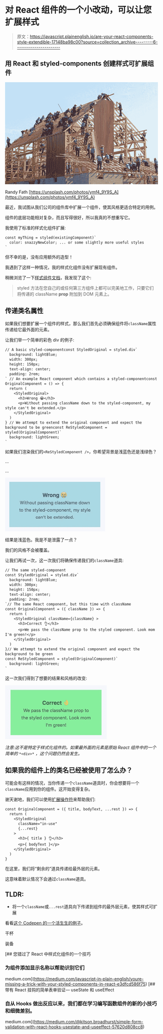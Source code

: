 # 对 React 组件的一个小改动，可以让您扩展样式

> 原文：<https://javascript.plainenglish.io/are-your-react-components-style-extendible-17148ba98c00?source=collection_archive---------6----------------------->

## 用 React 和 styled-components 创建样式可扩展组件

![](img/740527bbf532a92a786bf657b00201d6.png)

Randy Fath [https://unsplash.com/photos/ymf4_9Y9S_A](https://unsplash.com/photos/ymf4_9Y9S_A)

最近，我试图从我们公司的组件库中扩展一个组件，使其风格更适合特定的用例。

组件的底层功能相对复杂，而且写得很好，所以我真的不想重写它。

我使用了标准的样式化组件扩展:

```
const myThing = styled(existingComponent)`
  color: snazzyNewColor; ... or some slightly more useful styles
`
```

但不幸的是，没有应用额外的造型！

我遇到了这样一种情况，我的样式化组件没有扩展现有组件。

稍微浏览了一下[样式组件文档](https://styled-components.com/docs/basics#styling-any-components)，我发现了这个:

> styled 方法在您自己的或任何第三方组件上都可以完美地工作，只要它们将传递的 className **prop** 附加到 DOM 元素上。

## 传递类名属性

如果我们想要扩展一个组件的样式，那么我们首先必须确保组件将`className`属性传递给它最外面的元素。

让我们举一个简单的彩色 div 的例子:

```
// A basic styled-componentconst StyledOriginal = styled.div`
  background: lightBlue;
  width: 300px;
  height: 150px;
  text-align: center;
  padding: 2rem;
` // An example React component which contains a styled-componentconst OriginalComponent = () => {
  return (
    <StyledOriginal>
      <h3>Wrong 😭</h3>
      <p>Without passing className down to the styled-component, my style can't be extended.</p>
    </StyledOriginal>
  )
} // We attempt to extend the original component and expect the background to be greenconst ReStyledComponent = styled(OriginalComponent)`
  background: lightGreen;
`
```

如果我们渲染我们的`<ReStyledComponent />`，你希望背景是浅蓝色还是浅绿色？

…

…

![](img/a8dcc0bf89dc0da4b101527fce5b3978.png)

结果是浅蓝色。我是不是泄露了一点？

我们的风格不会被覆盖。

让我们再试一次，这一次我们将确保传递我们的`className`道具:

```
// The same styled-component
const StyledOriginal = styled.div`
  background: lightBlue;
  width: 300px;
  height: 150px;
  text-align: center;
  padding: 2rem;
`// The same React component, but this time with className
const OriginalComponent = ({ className }) => {
  return (
    <StyledOriginal className={className} >
      <h3>Correct 👌</h3>
      <p>We pass the className prop to the styled component. Look mom I'm green!</p>
    </StyledOriginal>
  )
}// We attempt to extend the original component and expect the background to be green
const ReStyledComponent = styled(OriginalComponent)`
  background: lightGreen;
`
```

这一次我们得到了想要的结果和风格的改变:

![](img/6d0ffcb9472d3973c33a6536d1fba99b.png)

*注意:这不是特定于样式化组件的。如果最外面的元素是原始 React 组件中的一个简单的* `*<div>*` *，这个问题仍然会发生。*

## 如果我的组件上的类名已经被使用了怎么办？

可能会有这样的情况，当你传递一个`className`道具时，你会想要将一个`className`应用到你的组件。这开始变得复杂。

谢天谢地，我们可以使用[扩展操作符](https://zhenyong.github.io/react/docs/jsx-spread.html)来帮助我们:

```
const OriginalComponent = ({ title, bodyText, ...rest }) => {
  return (
    <StyledOriginal
      className="in-use"
      {...rest}
    >
      <h3>{ title } 👌</h3>
      <p>{ bodyText }</p>
    </StyledOriginal>
  )
}
```

在这里，我们将“剩余的”道具传递给最外层的元素。

这意味着默认情况下会通过`className`道具。

## **TLDR:**

*   将一个`className`或`...rest`道具向下传递到组件的最外层元素，使其样式可扩展

看看[这个 Codepen 的一个活生生的例子](https://codepen.io/kitsonbroadhurst/pen/ZEbxwJj?editors=0010)。

干杯

装备

[](https://medium.com/javascript-in-plain-english/youre-missing-a-trick-with-your-styled-components-in-react-e3dfcd586f75) [## 您错过了 React 中样式化组件的一个技巧

### 为组件添加显示名称以帮助识别它们

medium.com](https://medium.com/javascript-in-plain-english/youre-missing-a-trick-with-your-styled-components-in-react-e3dfcd586f75) [](https://medium.com/@kitson.broadhurst/simple-form-validation-with-react-hooks-usestate-and-useeffect-57620d808cc8) [## 带有 React 挂钩的简单表单验证— useState 和 useEffect

### 自从 Hooks 做出反应以来，我们都在学习编写函数组件的新的小技巧和细微差别。

medium.com](https://medium.com/@kitson.broadhurst/simple-form-validation-with-react-hooks-usestate-and-useeffect-57620d808cc8)